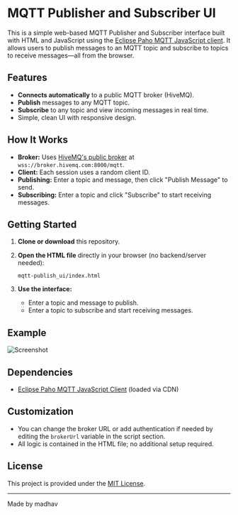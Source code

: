 # MQTT Publisher and Subscriber UI

This is a simple web-based MQTT Publisher and Subscriber interface built with HTML and JavaScript using the [Eclipse Paho MQTT JavaScript client](https://www.eclipse.org/paho/index.php?page=clients/js/index.php). It allows users to publish messages to an MQTT topic and subscribe to topics to receive messages—all from the browser.

## Features

- **Connects automatically** to a public MQTT broker (HiveMQ).
- **Publish** messages to any MQTT topic.
- **Subscribe** to any topic and view incoming messages in real time.
- Simple, clean UI with responsive design.

## How It Works

- **Broker:** Uses [HiveMQ's public broker](https://www.hivemq.com/public-mqtt-broker/) at `wss://broker.hivemq.com:8000/mqtt`.
- **Client:** Each session uses a random client ID.
- **Publishing:** Enter a topic and message, then click "Publish Message" to send.
- **Subscribing:** Enter a topic and click "Subscribe" to start receiving messages.

## Getting Started

1. **Clone or download** this repository.

2. **Open the HTML file** directly in your browser (no backend/server needed):
    ```
    mqtt-publish_ui/index.html
    ```

3. **Use the interface:**
   - Enter a topic and message to publish.
   - Enter a topic to subscribe and start receiving messages.

## Example

![Screenshot](screenshot.png)

## Dependencies

- [Eclipse Paho MQTT JavaScript Client](https://cdnjs.cloudflare.com/ajax/libs/paho-mqtt/1.0.0/mqttws31.min.js) (loaded via CDN)

## Customization

- You can change the broker URL or add authentication if needed by editing the `brokerUrl` variable in the script section.
- All logic is contained in the HTML file; no additional setup required.

## License

This project is provided under the [MIT License](LICENSE).

---

Made by madhav
